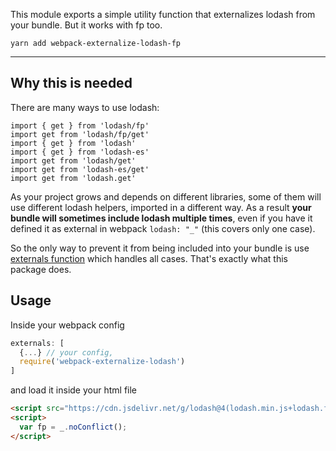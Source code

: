 <!-- [![Build Status](https://travis-ci.org/vybu/externalize-lodash.svg?branch=master)](https://travis-ci.org/vybu/externalize-lodash)
[![npm version](https://badge.fury.io/js/webpack-externalize-lodash.svg)](https://badge.fury.io/js/webpack-externalize-lodash) -->

This module exports a simple utility function that externalizes lodash from your bundle.
But it works with fp too.

`yarn add webpack-externalize-lodash-fp`

---

## Why this is needed

There are many ways to use lodash:

```
import { get } from 'lodash/fp'
import get from 'lodash/fp/get'
import { get } from 'lodash'
import { get } from 'lodash-es'
import get from 'lodash/get'
import get from 'lodash-es/get'
import get from 'lodash.get'
```

As your project grows and depends on different libraries, some of them will use different lodash helpers, imported in a different way. As a result **your bundle will sometimes include lodash multiple times**, even if you have it defined it as external in webpack `lodash: "_"` (this covers only one case).

So the only way to prevent it from being included into your bundle is use [externals function](https://webpack.js.org/configuration/externals/#function) which handles all cases. That's exactly what this package does.

## Usage

Inside your webpack config

```js
externals: [
  {...} // your config,
  require('webpack-externalize-lodash')
]
```

and load it inside your html file

```html
<script src="https://cdn.jsdelivr.net/g/lodash@4(lodash.min.js+lodash.fp.min.js)"></script>
<script>
  var fp = _.noConflict();
</script>
```
